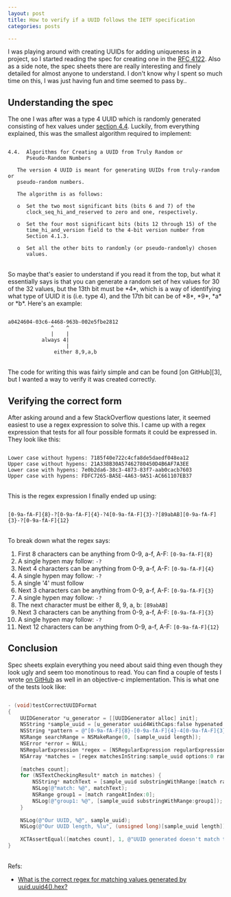 ```yaml
---
layout: post
title: How to verify if a UUID follows the IETF specification
categories: posts

---
```


I was playing around with creating UUIDs for adding uniqueness in a project, so I started reading the spec for creating one in the [RFC 4122][1]. Also as a side note, the spec sheets there are really interesting and finely detailed for almost anyone to understand. I don't know why I spent so much time on this, I was just having fun and time seemed to pass by..

## Understanding the spec

The one I was after was a type 4 UUID which is randomly generated consisting of hex values under [section 4.4][2]. Luckily, from everything explained, this was the smallest algorithm required to implement:

~~~

4.4.  Algorithms for Creating a UUID from Truly Random or
      Pseudo-Random Numbers

   The version 4 UUID is meant for generating UUIDs from truly-random or
   pseudo-random numbers.

   The algorithm is as follows:

   o  Set the two most significant bits (bits 6 and 7) of the
      clock_seq_hi_and_reserved to zero and one, respectively.

   o  Set the four most significant bits (bits 12 through 15) of the
      time_hi_and_version field to the 4-bit version number from
      Section 4.1.3.

   o  Set all the other bits to randomly (or pseudo-randomly) chosen
      values.

~~~
<br>
So maybe that's easier to understand if you read it from the top, but what it essentially says is that you can generate a random set of hex values for 30 of the 32 values, but the 13th bit must be *4*, which is a way of identifying what type of UUID it is (i.e. type 4), and the 17th bit can be of *8*, *9*, *a* or *b*. Here's an example:

~~~

a0424604-03c6-4468-963b-002e5fbe2812
              ^    ^
              |    |
           always 4|
                   |
               either 8,9,a,b

~~~
<br>
The code for writing this was fairly simple and can be found [on GitHub][3], but I wanted a way to verify it was created correctly.

## Verifying the correct form

After asking around and a few StackOverflow questions later, it seemed easiest to use a regex expression to solve this. I came up with a regex expression that tests for all four possible formats it could be expressed in. They look like this:

~~~

Lower case without hypens: 7185f40e722c4cfa8de5daedf048ea12
Upper case without hypens: 21A338B30A57462780450D4B6AF7A3EE
Lower case with hypens: 7e0b2da6-38c3-4873-83f7-aab0cacb7603
Upper case with hypens: FDFC7265-BA5E-4A63-9A51-AC661107EB37

~~~

<br>
This is the regex expression I finally ended up using:

~~~

[0-9a-fA-F]{8}-?[0-9a-fA-F]{4}-?4[0-9a-fA-F]{3}-?[89abAB][0-9a-fA-F]{3}-?[0-9a-fA-F]{12}

~~~
<br>
To break down what the regex says:

 1. First 8 characters can be anything from 0-9, a-f, A-F: `[0-9a-fA-F]{8}`
 2. A single hypen may follow: `-?`
 3. Next 4 characters can be anything from 0-9, a-f, A-F: `[0-9a-fA-F]{4}`
 4. A single hypen may follow: `-?`
 5. A single '4' must follow
 6. Next 3 characters can be anything from 0-9, a-f, A-F: `[0-9a-fA-F]{3}`
 7. A single hypen may follow: `-?`
 8. The next character must be either 8, 9, a, b: `[89abAB]`
 9. Next 3 characters can be anything from 0-9, a-f, A-F: `[0-9a-fA-F]{3}`
 10. A single hypen may follow: `-?`
 11. Next 12 characters can be anything from 0-9, a-f, A-F: `[0-9a-fA-F]{12}`

## Conclusion
Spec sheets explain everything you need about said thing even though they look ugly and seem too monotinous to read. You can find a couple of tests I wrote [on GitHub][5] as well in an objective-c implementation. This is what one of the tests look like:

~~~ objective-c

- (void)testCorrectUUIDFormat
{
    UUIDGenerator *u_generator = [[UUIDGenerator alloc] init];
    NSString *sample_uuid = [u_generator uuid4WithCaps:false hypenated:true];
    NSString *pattern = @"[0-9a-fA-F]{8}-[0-9a-fA-F]{4}-4[0-9a-fA-F]{3}-[89abAB][0-9a-fA-F]{3}-[0-9a-fA-F]{12}";
    NSRange searchRange = NSMakeRange(0, [sample_uuid length]);
    NSError *error = NULL;
    NSRegularExpression *regex = [NSRegularExpression regularExpressionWithPattern:pattern options:0 error:&error];
    NSArray *matches = [regex matchesInString:sample_uuid options:0 range:searchRange];
    
    [matches count];
    for (NSTextCheckingResult* match in matches) {
        NSString* matchText = [sample_uuid substringWithRange:[match range]];
        NSLog(@"match: %@", matchText);
        NSRange group1 = [match rangeAtIndex:0];
        NSLog(@"group1: %@", [sample_uuid substringWithRange:group1]);
    }
    
    NSLog(@"Our UUID, %@", sample_uuid);
    NSLog(@"Our UUID length, %lu", (unsigned long)[sample_uuid length]);
    
    XCTAssertEqual([matches count], 1, @"UUID generated doesn't match the type 4 UUID RFC");
}

~~~
<br>
Refs:

- [What is the correct regex for matching values generated by uuid.uuid4().hex?][4]

[1]: https://tools.ietf.org/html/rfc4122
[2]: https://tools.ietf.org/html/rfc4122#section-4.4
[3]: https://github.com/jonalmeida/UUIDGenerator
[4]: http://stackoverflow.com/questions/11384589/what-is-the-correct-regex-for-matching-values-generated-by-uuid-uuid4-hex
[5]: https://github.com/jonalmeida/UUIDGenerator/blob/master/UUIDGeneratorTests/UUIDGeneratorTests.m